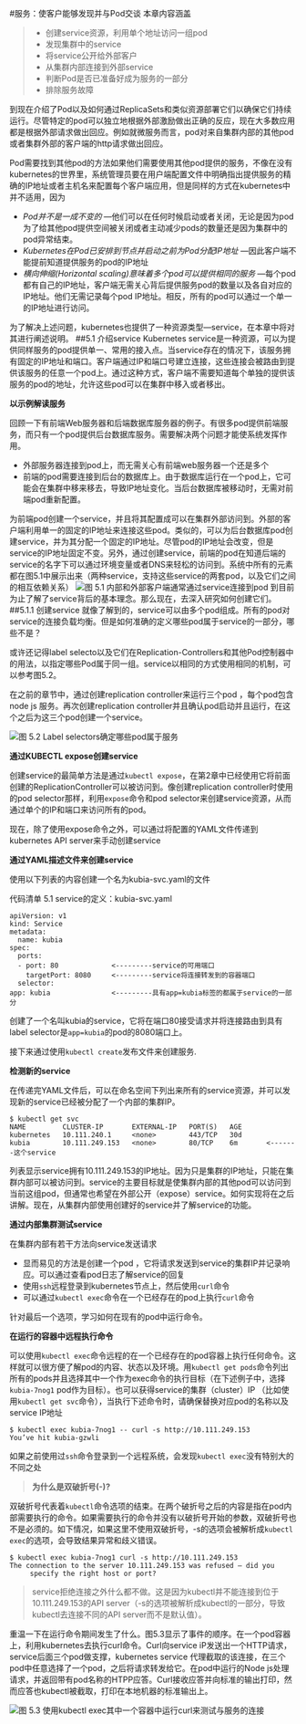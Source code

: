 #服务：使客户能够发现并与Pod交谈
本章内容涵盖
>* 创建service资源，利用单个地址访问一组pod
>* 发现集群中的service
>* 将service公开给外部客户
>* 从集群内部连接到外部service
>* 判断Pod是否已准备好成为服务的一部分
>* 排除服务故障

到现在介绍了Pod以及如何通过ReplicaSets和类似资源部署它们以确保它们持续运行。尽管特定的pod可以独立地根据外部激励做出正确的反应，现在大多数应用都是根据外部请求做出回应。例如就微服务而言，pod对来自集群内部的其他pod或者集群外部的客户端的http请求做出回应。

Pod需要找到其他pod的方法如果他们需要使用其他pod提供的服务，不像在没有kubernetes的世界里，系统管理员要在用户端配置文件中明确指出提供服务的精确的IP地址或者主机名来配置每个客户端应用，但是同样的方式在kubernetes中并不适用，因为

* _Pod并不是一成不变的_ —他们可以在任何时候启动或者关闭，无论是因为pod为了给其他pod提供空间被关闭或者主动减少pods的数量还是因为集群中的pod异常结束。
* _Kubernetes在Pod已安排到节点并启动之前为Pod分配IP地址_ —因此客户端不能提前知道提供服务的pod的IP地址
* _横向伸缩(Horizontal scaling)意味着多个pod可以提供相同的服务_ —每个pod都有自己的IP地址，客户端无需关心背后提供服务pod的数量以及各自对应的IP地址。他们无需记录每个pod IP地址。相反，所有的pod可以通过一个单一的IP地址进行访问。

为了解决上述问题，kubernetes也提供了一种资源类型—service，在本章中将对其进行阐述说明。
##5.1 介绍service
Kubernetes service是一种资源，可以为提供同样服务的pod提供单一、常用的接入点。当service存在的情况下，该服务拥有固定的IP地址和端口。客户端通过IP和端口号建立连接，这些连接会被路由到提供该服务的任意一个pod上。通过这种方式，客户端不需要知道每个单独的提供该服务的pod的地址，允许这些pod可以在集群中移入或者移出。

**以示例解读服务**

回顾一下有前端Web服务器和后端数据库服务器的例子。有很多pod提供前端服务，而只有一个pod提供后台数据库服务。需要解决两个问题才能使系统发挥作用。

* 外部服务器连接到pod上，而无需关心有前端web服务器一个还是多个
* 前端的pod需要连接到后台的数据库上。由于数据库运行在一个pod上，它可能会在集群中移来移去，导致IP地址变化。当后台数据库被移动时，无需对前端pod重新配置。

为前端pod创建一个service，并且将其配置成可以在集群外部访问到。外部的客户端利用单一的固定的IP地址来连接这些pod。类似的，可以为后台数据库pod创建service，并为其分配一个固定的IP地址。尽管pod的IP地址会改变，但是service的IP地址固定不变。另外，通过创建service，前端的pod在知道后端的service的名字下可以通过环境变量或者DNS来轻松的访问到。系统中所有的元素都在图5.1中展示出来（两种service，支持这些service的两套pod，以及它们之间的相互依赖关系）
![图 5.1 内部和外部客户端通常通过service连接到pod](figures/Figure5.1.png )
到目前为止了解了service背后的基本理念。那么现在，去深入研究如何创建它们。
##5.1.1 创建service
就像了解到的，service可以由多个pod组成。所有的pod对service的连接负载均衡。但是如何准确的定义哪些pod属于service的一部分，哪些不是？

或许还记得label selecto以及它们在Replication-Controllers和其他Pod控制器中的用法，以指定哪些Pod属于同一组。service以相同的方式使用相同的机制，可以参考图5.2。

在之前的章节中，通过创建replication controller来运行三个pod ，每个pod包含node js 服务。再次创建replication controller并且确认pod启动并且运行，在这个之后为这三个pod创建一个service。

![图 5.2 Label selectors确定哪些pod属于服务](figures/Figure5.2.png )

**通过KUBECTL expose创建service**

创建service的最简单方法是通过`kubectl expose`，在第2章中已经使用它将前面创建的ReplicationController可以被访问到。像创建replication controller时使用的pod selector那样，利用`expose`命令和pod selector来创建service资源，从而通过单个的IP和端口来访问所有的pod。

现在，除了使用expose命令之外，可以通过将配置的YAML文件传递到kubernetes API server来手动创建service

**通过YAML描述文件来创建service**

使用以下列表的内容创建一个名为kubia-svc.yaml的文件

代码清单 5.1 service的定义：kubia-svc.yaml

```
apiVersion: v1
kind: Service
metadata:
  name: kubia
spec:
  ports:
  - port: 80             <---------service的可用端口
    targetPort: 8080     <---------service将连接转发到的容器端口
  selector:
app: kubia               <---------具有app=kubia标签的都属于service的一部分
```

创建了一个名叫kubia的service，它将在端口80接受请求并将连接路由到具有label selector是`app=kubia`的pod的8080端口上。

接下来通过使用`kubectl create`发布文件来创建服务.

**检测新的service**

在传递完YAML文件后，可以在命名空间下列出来所有的service资源，并可以发现新的service已经被分配了一个内部的集群IP。

```
$ kubectl get svc
NAME         CLUSTER-IP       EXTERNAL-IP   PORT(S)   AGE
kubernetes   10.111.240.1     <none>        443/TCP   30d
kubia        10.111.249.153   <none>        80/TCP    6m       <-------这个service
```

列表显示service拥有10.111.249.153的IP地址。因为只是集群的IP地址，只能在集群内部可以被访问到。service的主要目标就是使集群内部的其他pod可以访问到当前这组pod，但通常也希望在外部公开（expose）service。如何实现将在之后讲解。现在，从集群内部使用创建好的service并了解service的功能。

**通过内部集群测试service**

在集群内部有若干方法向service发送请求

*  显而易见的方法是创建一个pod ，它将请求发送到service的集群IP并记录响应。可以通过查看pod日志了解service的回复
*  使用`ssh`远程登录到kubernetes节点上，然后使用`curl`命令
*  可以通过`kubectl exec`命令在一个已经存在的pod上执行`curl`命令

针对最后一个选项，学习如何在现有的pod中运行命令。

**在运行的容器中远程执行命令**

可以使用`kubectl exec`命令远程的在一个已经存在的pod容器上执行任何命令。这样就可以很方便了解pod的内容、状态以及环境。用`kubectl get pods`命令列出所有的pods并且选择其中一个作为exec命令的执行目标（在下述例子中，选择`kubia-7nog1` pod作为目标）。也可以获得service的集群（cluster）IP （比如使用`kubectl get svc`命令），当执行下述命令时，请确保替换对应pod的名称以及service IP地址

```
$ kubectl exec kubia-7nog1 -- curl -s http://10.111.249.153
You’ve hit kubia-gzwli
```

如果之前使用过`ssh`命令登录到一个远程系统，会发现`kubectl exec`没有特别大的不同之处

>**为什么是双破折号(-)?**
>
双破折号代表着`kubectl`命令选项的结束。在两个破折号之后的内容是指在pod内部需要执行的命令。如果需要执行的命令并没有以破折号开始的参数，双破折号也不是必须的。如下情况，如果这里不使用双破折号，-s的选项会被解析成`kubectl exec`的选项，会导致结果异常和歧义错误。

```
$ kubectl exec kubia-7nog1 curl -s http://10.111.249.153
The connection to the server 10.111.249.153 was refused – did you
     specify the right host or port?
```
>service拒绝连接之外什么都不做。这是因为kubectl并不能连接到位于10.111.249.153的API server（-s的选项被解析成kubectl的一部分，导致kubectl去连接不同的API server而不是默认值）。 

重温一下在运行命令期间发生了什么。图5.3显示了事件的顺序。在一个pod容器上，利用kubernetes去执行curl命令。Curl向service iP发送出一个HTTP请求，service后面三个pod做支撑，kubernetes service 代理截取的该连接，在三个pod中任意选择了一个pod，之后将请求转发给它。在pod中运行的Node js处理请求，并返回带有pod名称的HTPP应答。Curl接收应答并向标准的输出打印，然而应答也kubectl被截取，打印在本地机器的标准输出上。

![图 5.3 使用kubectl exec其中一个容器中运行`curl`来测试与服务的连接](figures/Figure5.3.png )
